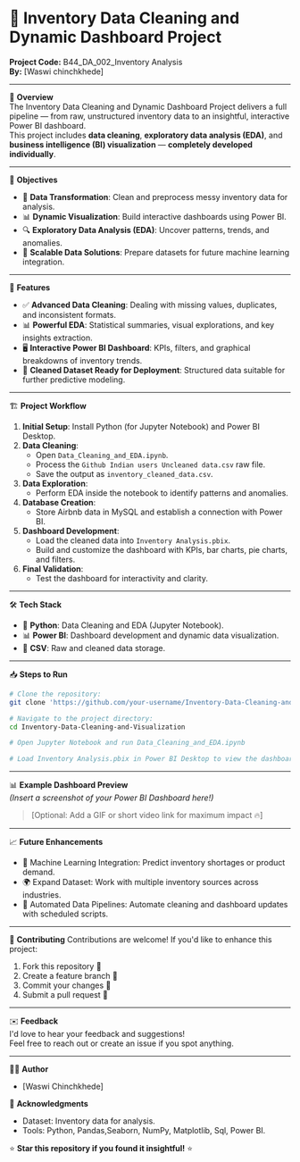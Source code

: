 # 🧹 Inventory Data Cleaning and Dynamic Dashboard Project  
**Project Code:** B44_DA_002_Inventory Analysis  
**By:** [Waswi chinchkhede]

---

🚀 **Overview**  
The Inventory Data Cleaning and Dynamic Dashboard Project delivers a full pipeline — from raw, unstructured inventory data to an insightful, interactive Power BI dashboard.  
This project includes **data cleaning**, **exploratory data analysis (EDA)**, and **business intelligence (BI) visualization** — **completely developed individually**.

---

🎯 **Objectives**
- 📡 **Data Transformation**: Clean and preprocess messy inventory data for analysis.
- 📊 **Dynamic Visualization**: Build interactive dashboards using Power BI.
- 🔍 **Exploratory Data Analysis (EDA)**: Uncover patterns, trends, and anomalies.
- 🚀 **Scalable Data Solutions**: Prepare datasets for future machine learning integration.

---

📌 **Features**
- ✅ **Advanced Data Cleaning**: Dealing with missing values, duplicates, and inconsistent formats.
- 📊 **Powerful EDA**: Statistical summaries, visual explorations, and key insights extraction.
- 🖥️ **Interactive Power BI Dashboard**: KPIs, filters, and graphical breakdowns of inventory trends.
- 🚀 **Cleaned Dataset Ready for Deployment**: Structured data suitable for further predictive modeling.

---

🏗️ **Project Workflow**
1. **Initial Setup**: Install Python (for Jupyter Notebook) and Power BI Desktop.
2. **Data Cleaning**:  
   - Open `Data_Cleaning_and_EDA.ipynb`.
   - Process the `Github Indian users Uncleaned data.csv` raw file.
   - Save the output as `inventory_cleaned_data.csv`.
3. **Data Exploration**:  
   - Perform EDA inside the notebook to identify patterns and anomalies.
4. **Database Creation**:
   - Store Airbnb data in MySQL and establish a connection with Power BI.
5. **Dashboard Development**:  
   - Load the cleaned data into `Inventory Analysis.pbix`.
   - Build and customize the dashboard with KPIs, bar charts, pie charts, and filters.
6. **Final Validation**:  
   - Test the dashboard for interactivity and clarity.

---

🛠️ **Tech Stack**
- 🐍 **Python**: Data Cleaning and EDA (Jupyter Notebook).
- 📊 **Power BI**: Dashboard development and dynamic data visualization.
- 📄 **CSV**: Raw and cleaned data storage.

---

📥 **Steps to Run**
```bash
# Clone the repository:
git clone 'https://github.com/your-username/Inventory-Data-Cleaning-and-Visualization'

# Navigate to the project directory:
cd Inventory-Data-Cleaning-and-Visualization

# Open Jupyter Notebook and run Data_Cleaning_and_EDA.ipynb

# Load Inventory Analysis.pbix in Power BI Desktop to view the dashboard
```

---

📊 **Example Dashboard Preview**  
*(Insert a screenshot of your Power BI Dashboard here!)*  
> [Optional: Add a GIF or short video link for maximum impact 🔥]

---

📈 **Future Enhancements**
- 🚀 Machine Learning Integration: Predict inventory shortages or product demand.
- 🌍 Expand Dataset: Work with multiple inventory sources across industries.
- 🔄 Automated Data Pipelines: Automate cleaning and dashboard updates with scheduled scripts.

---

📢 **Contributing**
Contributions are welcome! If you'd like to enhance this project:
1. Fork this repository 📌
2. Create a feature branch 🚀
3. Commit your changes 📝
4. Submit a pull request 🔄

---

✉️ **Feedback**  
I'd love to hear your feedback and suggestions!  
Feel free to reach out or create an issue if you spot anything.

---

👨‍💻 **Author**
- [Waswi Chinchkhede]

🤝 **Acknowledgments**
- Dataset: Inventory data for analysis.
- Tools: Python, Pandas,Seaborn, NumPy, Matplotlib, Sql,  Power BI.

⭐ **Star this repository if you found it insightful!** ⭐
